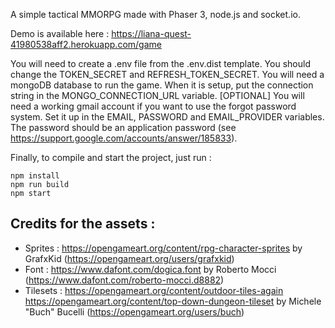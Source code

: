 A simple tactical MMORPG made with Phaser 3, node.js and socket.io.

Demo is available here : https://liana-quest-41980538aff2.herokuapp.com/game

You will need to create a .env file from the .env.dist template.
You should change the TOKEN_SECRET and REFRESH_TOKEN_SECRET.
You will need a mongoDB database to run the game. When it is setup, put the connection string in the MONGO_CONNECTION_URL variable.
[OPTIONAL] You will need a working gmail account if you want to use the forgot password system. Set it up in the EMAIL, PASSWORD and EMAIL_PROVIDER variables.
The password should be an application password (see https://support.google.com/accounts/answer/185833).

Finally, to compile and start the project, just run :

```
npm install
npm run build
npm start
```

## Credits for the assets :

- Sprites :
  https://opengameart.org/content/rpg-character-sprites
  by GrafxKid (https://opengameart.org/users/grafxkid)
- Font :
  https://www.dafont.com/dogica.font
  by Roberto Mocci (https://www.dafont.com/roberto-mocci.d8882)
- Tilesets :
  https://opengameart.org/content/outdoor-tiles-again
  https://opengameart.org/content/top-down-dungeon-tileset
  by Michele "Buch" Bucelli (https://opengameart.org/users/buch)
